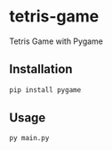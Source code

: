 # tetris-game
Tetris Game with Pygame

## Installation
```sh
pip install pygame
```

## Usage
```sh
py main.py
```
